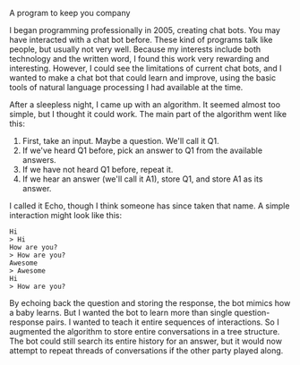 A program to keep you company

I began programming professionally in 2005, creating chat bots. You may have interacted with a chat bot before. These kind of programs talk like people, but usually not very well. Because my interests include both technology and the written word, I found this work very rewarding and interesting. However, I could see the limitations of current chat bots, and I wanted to make a chat bot that could learn and improve, using the basic tools of natural language processing I had available at the time.

After a sleepless night, I came up with an algorithm. It seemed almost too simple, but I thought it could work. The main part of the algorithm went like this:

1. First, take an input. Maybe a question. We'll call it Q1.
2. If we've heard Q1 before, pick an answer to Q1 from the available answers.
3. If we have not heard Q1 before, repeat it.
4. If we hear an answer (we'll call it A1), store Q1, and store A1 as its answer.

I called it Echo, though I think someone has since taken that name. A simple interaction might look like this:

```
Hi
> Hi
How are you?
> How are you?
Awesome
> Awesome
Hi
> How are you?
```

By echoing back the question and storing the response, the bot mimics how a baby learns. But I wanted the bot to learn more than single question-response pairs. I wanted to teach it entire sequences of interactions. So I augmented the algorithm to store entire conversations in a tree structure. The bot could still search its entire history for an answer, but it would now attempt to repeat threads of conversations if the other party played along. 






